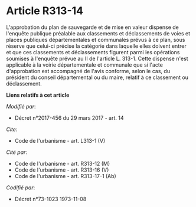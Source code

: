 # Article R313-14

L'approbation du plan de sauvegarde et de mise en valeur dispense de l'enquête publique préalable aux classements et
déclassements de voies et places publiques départementales et communales prévus à ce plan, sous réserve que celui-ci précise
la catégorie dans laquelle elles doivent entrer et que ces classements et déclassements figurent parmi les opérations
soumises à l'enquête prévue au II de l'article L. 313-1. Cette dispense n'est applicable à la voirie départementale et
communale que si l'acte d'approbation est accompagné de l'avis conforme, selon le cas, du président du conseil départemental
ou du maire, relatif à ce classement ou déclassement.

**Liens relatifs à cet article**

_Modifié par_:

  - Décret n°2017-456 du 29 mars 2017 - art. 14

_Cite_:

  - Code de l'urbanisme - art. L313-1 (V)

_Cité par_:

  - Code de l'urbanisme - art. R313-12 (M)
  - Code de l'urbanisme - art. R313-16 (V)
  - Code de l'urbanisme - art. R313-17-1 (Ab)

_Codifié par_:

  - Décret n°73-1023 1973-11-08

